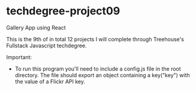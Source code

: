 # techdegree-project09
Gallery App using React

This is the 9th of in total 12 projects I will complete through Treehouse's Fullstack Javascript techdegree. 

Important:
- To run this program you'll need to include a config.js file in the root directory. The file should export an object containing a key("key") with the value of a Flickr API key. 
